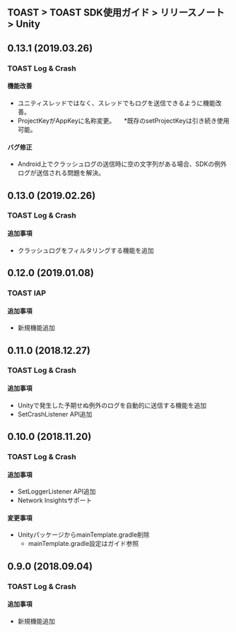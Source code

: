 ## TOAST > TOAST SDK使用ガイド > リリースノート > Unity

## 0.13.1 (2019.03.26)

### TOAST Log & Crash

#### 機能改善

* ユニティスレッドではなく、スレッドでもログを送信できるように機能改善。
* ProjectKeyがAppKeyに名称変更。
    *既存のsetProjectKeyは引き続き使用可能。

#### バグ修正

* Android上でクラッシュログの送信時に空の文字列がある場合、SDKの例外ログが送信される問題を解決。

## 0.13.0 (2019.02.26)

### TOAST Log & Crash

#### 追加事項

* クラッシュログをフィルタリングする機能を追加

## 0.12.0 (2019.01.08)

### TOAST IAP

#### 追加事項

* 新規機能追加

## 0.11.0 (2018.12.27)

### TOAST Log & Crash

#### 追加事項

* Unityで発生した予期せぬ例外のログを自動的に送信する機能を追加
* SetCrashListener API追加

## 0.10.0 (2018.11.20)

### TOAST Log & Crash

#### 追加事項

* SetLoggerListener API追加
* Network Insightsサポート

#### 変更事項

* UnityパッケージからmainTemplate.gradle削除
    * mainTemplate.gradle設定はガイド参照

## 0.9.0 (2018.09.04)

### TOAST Log & Crash

#### 追加事項

* 新規機能追加
